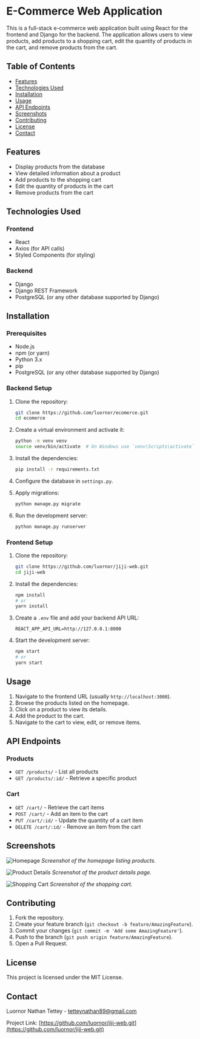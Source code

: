 # E-Commerce Web Application

This is a full-stack e-commerce web application built using React for the frontend and Django for the backend. The application allows users to view products, add products to a shopping cart, edit the quantity of products in the cart, and remove products from the cart.

## Table of Contents

- [Features](#features)
- [Technologies Used](#technologies-used)
- [Installation](#installation)
- [Usage](#usage)
- [API Endpoints](#api-endpoints)
- [Screenshots](#screenshots)
- [Contributing](#contributing)
- [License](#license)
- [Contact](#contact)

## Features

- Display products from the database
- View detailed information about a product
- Add products to the shopping cart
- Edit the quantity of products in the cart
- Remove products from the cart

## Technologies Used

### Frontend

- React
- Axios (for API calls)
- Styled Components (for styling)

### Backend

- Django
- Django REST Framework
- PostgreSQL (or any other database supported by Django)

## Installation

### Prerequisites

- Node.js
- npm (or yarn)
- Python 3.x
- pip
- PostgreSQL (or any other database supported by Django)

### Backend Setup

1. Clone the repository:

    ```sh
    git clone https://github.com/luornor/ecomerce.git
    cd ecomerce
    ```

2. Create a virtual environment and activate it:

    ```sh
    python -m venv venv
    source venv/bin/activate  # On Windows use `venv\Scripts\activate`
    ```

3. Install the dependencies:

    ```sh
    pip install -r requirements.txt
    ```

4. Configure the database in `settings.py`.

5. Apply migrations:

    ```sh
    python manage.py migrate
    ```

6. Run the development server:

    ```sh
    python manage.py runserver
    ```

### Frontend Setup

1. Clone the repository:

    ```sh
    git clone https://github.com/luornor/jiji-web.git
    cd jiji-web
    ```

2. Install the dependencies:

    ```sh
    npm install
    # or
    yarn install
    ```

3. Create a `.env` file and add your backend API URL:

    ```env
    REACT_APP_API_URL=http://127.0.0.1:8000
    ```

4. Start the development server:

    ```sh
    npm start
    # or
    yarn start
    ```

## Usage

1. Navigate to the frontend URL (usually `http://localhost:3000`).
2. Browse the products listed on the homepage.
3. Click on a product to view its details.
4. Add the product to the cart.
5. Navigate to the cart to view, edit, or remove items.

## API Endpoints

### Products

- `GET /products/` - List all products
- `GET /products/:id/` - Retrieve a specific product

### Cart

- `GET /cart/` - Retrieve the cart items
- `POST /cart/` - Add an item to the cart
- `PUT /cart/:id/` - Update the quantity of a cart item
- `DELETE /cart/:id/` - Remove an item from the cart

## Screenshots

![Homepage](screenshots/homepage.png)
*Screenshot of the homepage listing products.*

![Product Details](screenshots/product-details.png)
*Screenshot of the product details page.*

![Shopping Cart](screenshots/cart.png)
*Screenshot of the shopping cart.*

## Contributing

1. Fork the repository.
2. Create your feature branch (`git checkout -b feature/AmazingFeature`).
3. Commit your changes (`git commit -m 'Add some AmazingFeature'`).
4. Push to the branch (`git push origin feature/AmazingFeature`).
5. Open a Pull Request.

## License

This project is licensed under the MIT License.

## Contact

Luornor Nathan Tettey - [tetteynathan89@gmail.com](mailto:tetteynathan89@gmail.com)

Project Link: [https://github.com/luornor/jiji-web.git](https://github.com/luornor/jiji-web.git)
